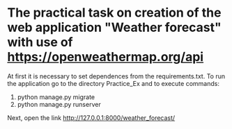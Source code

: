 # The practical task on creation of the web application "Weather forecast" with use of https://openweathermap.org/api
At first it is necessary to set dependences from the requirements.txt.
To run the application go to the directory Practice_Ex and to execute commands:
1) python manage.py migrate
2) python manage.py runserver

Next, open the link http://127.0.0.1:8000/weather_forecast/
